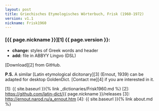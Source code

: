 ```yaml
---
layout: post
title: Griechisches Etymologisches Wörterbuch, Frisk (1960-1972)
version: v1.1
nickname: Frisk1960
---
```


### [{{ page.nickname }}][1] {{ page.version }}:

- **change:** styles of Greek words and header
- **add:** file in ABBYY Lingvo (DSL)

[Download][2] from GitHub.

**P.S.** A similar [Latin etymological dicitonary][3] (Ernout, 1939) can be adapted for desktop GoldenDict. [Contact me][4] if you are interested in it.


[1]: {{ site.baseurl }}{% link _dictionaries/Frisk1960.md %}
[2]: https://github.com/latin-dict/{{ page.nickname }}/releases
[3]: http://ernout.narod.ru/a_ernout.htm
[4]: {{ site.baseurl }}{% link about.md %}
